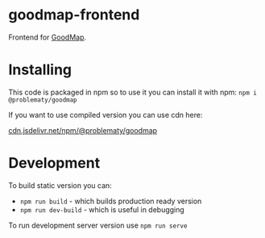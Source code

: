 # goodmap-frontend

Frontend for [GoodMap](https://github.com/Problematy/goodmap).

# Installing

This code is packaged in npm so to use it you can install it with npm:
`npm i @problematy/goodmap`

If you want to use compiled version you can use cdn here:

[cdn.jsdelivr.net/npm/@problematy/goodmap](https://cdn.jsdelivr.net/npm/@problematy/goodmap)


# Development

To build static version you can:

- `npm run build` - which builds production ready version
- `npm run dev-build` - which is useful in debugging

To run development server version use `npm run serve`
